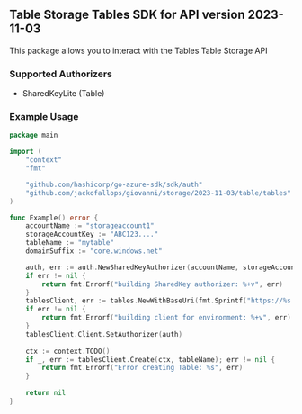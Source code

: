 ## Table Storage Tables SDK for API version 2023-11-03

This package allows you to interact with the Tables Table Storage API

### Supported Authorizers

* SharedKeyLite (Table)

### Example Usage

```go
package main

import (
	"context"
	"fmt"

	"github.com/hashicorp/go-azure-sdk/sdk/auth"
	"github.com/jackofallops/giovanni/storage/2023-11-03/table/tables"
)

func Example() error {
	accountName := "storageaccount1"
    storageAccountKey := "ABC123...."
    tableName := "mytable"
	domainSuffix := "core.windows.net"

	auth, err := auth.NewSharedKeyAuthorizer(accountName, storageAccountKey, auth.SharedKeyTable)
	if err != nil {
		return fmt.Errorf("building SharedKey authorizer: %+v", err)
	}
    tablesClient, err := tables.NewWithBaseUri(fmt.Sprintf("https://%s.table.%s", accountName, domainSuffix))
	if err != nil {
		return fmt.Errorf("building client for environment: %+v", err)
	}
	tablesClient.Client.SetAuthorizer(auth)
    
    ctx := context.TODO()
    if _, err := tablesClient.Create(ctx, tableName); err != nil {
        return fmt.Errorf("Error creating Table: %s", err)
    }
    
    return nil 
}
```